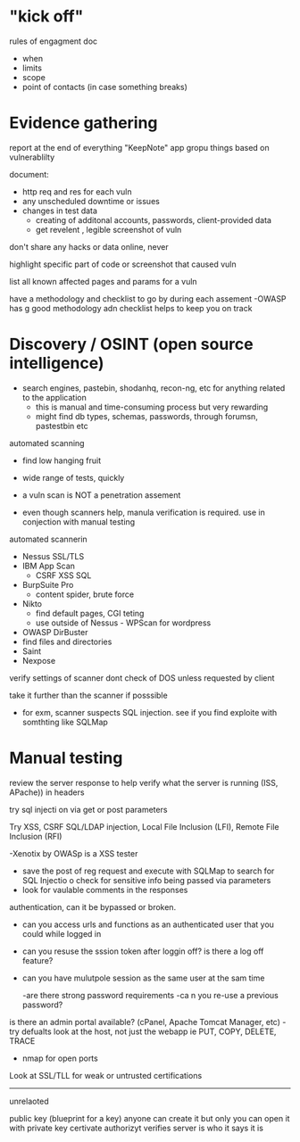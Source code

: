 # "kick off"

rules of engagment doc
- when
- limits
- scope
- point of contacts (in case something breaks)


# Evidence gathering

report at the end of everything
"KeepNote" app
gropu things based on vulnerablilty

document:
- http req and res for each vuln
- any unscheduled downtime or issues
- changes in test data
  - creating of additonal accounts, passwords, client-provided data
  - get revelent , legible screenshot of vuln

don't share any hacks or data online, never

highlight specific part of code or screenshot that caused vuln

list all known affected pages and params for a vuln

have a methodology and checklist to go by during each assement
 -OWASP has g good methodology adn checklist
  helps to keep you on track

# Discovery / OSINT (open source intelligence)

- search engines, pastebin, shodanhq, recon-ng, etc for anything related to the application
   - this is manual and time-consuming process but very rewarding
   - might find db types, schemas, passwords, through forumsn, pastestbin etc

automated scanning
 - find low hanging fruit
 - wide range of tests, quickly

 - a vuln scan is NOT a penetration assement
 - even though scanners help, manula verification is required. use in conjection with manual testing

 automated scannerin
  - Nessus
     SSL/TLS
  - IBM App Scan
    -  CSRF XSS SQL
  - BurpSuite Pro
      - content spider, brute force
   - Nikto
     - find default pages, CGI teting
     - use outside of Nessus
    - WPScan for wordpress
  - OWASP DirBuster
   - find files and directories
  - Saint
  - Nexpose

verify settings of scanner
dont check of DOS unless requested by client

take it further than the scanner if posssible
- for exm, scanner suspects SQL injection. see if you find exploite with somthting like SQLMap

# Manual testing
review the server response to help verify what the server is running (ISS, APache)) in headers

try sql injecti on via get or post parameters

Try XSS, CSRF SQL/LDAP injection, Local File Inclusion (LFI), Remote File Inclusion (RFI)

  -Xenotix by OWASp is a XSS tester
  - save the post of reg request and execute with SQLMap to search for SQL Injectio
  o
  check for sensitive info being passed via parameters
  - look for  vaulable comments in the responses

  authentication, can it be bypassed or broken.
  - can you access urls and functions as an authenticated user that you could while logged in
  - can you resuse the sssion token after loggin off? is there a log off feature?
  - can you have mulutpole session as the same user at the sam time

    -are there strong password requirements
   -ca n you re-use a previous password?

  is there an admin portal available? (cPanel, Apache Tomcat Manager, etc)
    - try defualts
  look at the host, not just the webapp
   ie PUT, COPY, DELETE, TRACE
   - nmap for open ports

   Look at SSL/TLL for weak or untrusted certifications


-------
unrelaoted

public key (blueprint for a key) anyone can create it but only you can open it with private key
certivate authorizyt verifies server is who it says it is

